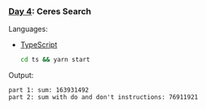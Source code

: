### [Day 4](https://adventofcode.com/2024/day/4): Ceres Search

Languages: 
-  [TypeScript](https://www.typescriptlang.org/)
    ```bash
    cd ts && yarn start
    ```
   
Output:
```
part 1: sum: 163931492
part 2: sum with do and don't instructions: 76911921
```

